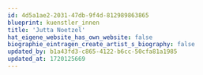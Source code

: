 ```yaml
---
id: 4d5a1ae2-2031-47db-9f4d-812989863865
blueprint: kuenstler_innen
title: 'Jutta Noetzel'
hat_eigene_website_has_own_website: false
biographie_eintragen_create_artist_s_biography: false
updated_by: b1a43fd3-c865-4122-b6cc-50cfa81a1985
updated_at: 1720125669
---
```

